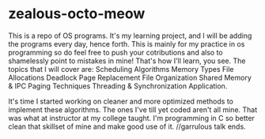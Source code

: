 # zealous-octo-meow
This is a repo of OS programs.
It's my learning project, and I will be adding the programs every day, hence forth. 
This is mainly for my practice in os programming so do feel free to push your cotributions and also to shamelessly point to mistakes in mine! That's how I'll learn, you see. 
The topics that I will cover are: 
Scheduling Algorithms
Memory Types
File Allocations
Deadlock 
Page Replacement
File Organization
Shared Memory & IPC
Paging Techniques
Threading & Synchronization Application.

It's time I started working on cleaner and more optimized methods to implement these algorithms. The ones I've till yet coded aren't all mine. That was what at instructor at my college taught. I'm programming in C so better clean that skillset of mine and make good use of it. //garrulous talk ends.
